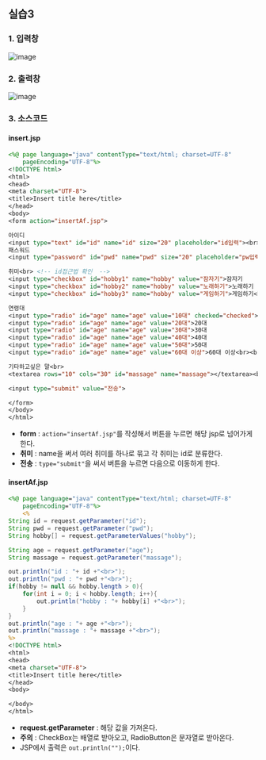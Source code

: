 ## 실습3

### 1. 입력창
![image](https://user-images.githubusercontent.com/63652571/168720833-b50f5bfd-873d-47b0-b181-9baa8e662698.png)  
### 2. 출력창 
![image](https://user-images.githubusercontent.com/63652571/168720857-2576e904-fdf1-4b76-82d4-9320efba2a12.png)

### 3. 소스코드
#### insert.jsp
```jsp
<%@ page language="java" contentType="text/html; charset=UTF-8"
    pageEncoding="UTF-8"%>
<!DOCTYPE html>
<html>
<head>
<meta charset="UTF-8">
<title>Insert title here</title>
</head>
<body>
<form action="insertAf.jsp">

아이디　
<input type="text" id="id" name="id" size="20" placeholder="id입력"><br>
패스워드
<input type="password" id="pwd" name="pwd" size="20" placeholder="pw입력"><br><br>

취미<br> <!-- id접근법 확인  -->
<input type="checkbox" id="hobby1" name="hobby" value="잠자기">잠자기
<input type="checkbox" id="hobby2" name="hobby" value="노래하기">노래하기
<input type="checkbox" id="hobby3" name="hobby" value="게임하기">게임하기<br><br>

연령대
<input type="radio" id="age" name="age" value="10대" checked="checked">10대
<input type="radio" id="age" name="age" value="20대">20대
<input type="radio" id="age" name="age" value="30대">30대
<input type="radio" id="age" name="age" value="40대">40대
<input type="radio" id="age" name="age" value="50대">50대
<input type="radio" id="age" name="age" value="60대 이상">60대 이상<br><br>

기타하고싶은 말<br>
<textarea rows="10" cols="30" id="massage" name="massage"></textarea><br>

<input type="submit" value="전송">

</form> 
</body>
</html>
```  
- **form** : ```action="insertAf.jsp"```를 작성해서 버튼을 누르면 해당 jsp로 넘어가게 한다.
- **취미** : name을 써서 여러 취미를 하나로 묶고 각 취미는 id로 분류한다.  
- **전송** : ```type="submit"```을 써서 버튼을 누르면 다음으로 이동하게 한다.

#### insertAf.jsp
```jsp
<%@ page language="java" contentType="text/html; charset=UTF-8"
    pageEncoding="UTF-8"%>
    <%
String id = request.getParameter("id");
String pwd = request.getParameter("pwd");
String hobby[] = request.getParameterValues("hobby");

String age = request.getParameter("age");
String massage = request.getParameter("massage");

out.println("id : "+ id +"<br>");
out.println("pwd : "+ pwd +"<br>");
if(hobby != null && hobby.length > 0){
	for(int i = 0; i < hobby.length; i++){
		out.println("hobby : "+ hobby[i] +"<br>");
	}
}
out.println("age : "+ age +"<br>");
out.println("massage : "+ massage +"<br>");
%>    
<!DOCTYPE html>
<html>
<head>
<meta charset="UTF-8">
<title>Insert title here</title>
</head>
<body>

</body>
</html>
```
- **request.getParameter** : 해당 값을 가져온다.
- **주의** : CheckBox는 배열로 받아오고, RadioButton은 문자열로 받아온다. 
- JSP에서 출력은 ```out.println("");```이다.
